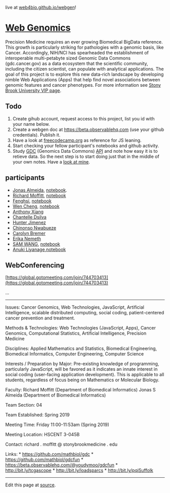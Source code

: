 live at [web4bio.github.io/webgen](https://web4bio.github.io/webgen)!

# [Web Genomics](https://www.stonybrook.edu/commcms/vertically-integrated-projects/teams/webgen_~_web_genomics/)
Precision Medicine requires an ever growing Biomedical BigData reference. This growth is particularly striking for pathologies with a genomic basis, like Cancer. Accordingly, NIH/NCI has spearheaded the establishment of interoperable multi-petabyte sized Genomic Data Commons (gdc.cancer.gov) as a data ecosystem that the scientific community, including the citizen scientist, can populate with analytical applications. The goal of this project is to explore this new data-rich landscape by developing nimble Web Applications (Apps) that help find novel associations between genomic features and cancer phenotypes. For more information see [Stony Brook University VIP page](https://www.stonybrook.edu/commcms/vertically-integrated-projects/teams/webgen_~_web_genomics/).

## Todo

1. Create gihub account, request access to this project, list you id with your name below.
2. Create a webgen doc at https://beta.observablehq.com (use your github credentials). Publish it.
3. Have a look at [freecodecamp.org](https://www.freecodecamp.org) as reference for JS leaning.
4. Start checking your fellow participant's notebooks and github activity.
5. Study [GDC](https://docs.gdc.cancer.gov/API/Users_Guide/Getting_Started/) (Genomics Data Commons) [API](https://docs.gdc.cancer.gov/API/Users_Guide/Getting_Started/) and note how easy it is to retieve data. So the next step is to start doing just that in the middle of your own notes. Have a [look at mine](https://beta.observablehq.com/@jonasalmeida/webgen).

## participants

* [Jonas Almeida](http://www.github.com/jonasalmeida), [notebook](https://beta.observablehq.com/@jonasalmeida/webgen).
* [Richard Moffitt](https://github.com/rmoffitt), [notebook](https://beta.observablehq.com/@rmoffitt/webgen)
* [Fenghsi](http://www.github.com/fenghsi), [notebook](https://beta.observablehq.com/@fenghsi/webgem/2)
* [Wen Cheng](http://www.github.com/wencheng921), [notebook](https://beta.observablehq.com/@wencheng921/webgen)
* [Anthony Xiang](http://www.github.com/axian0420)
* [Chantelle Dsilva](http://www.github.com/chantelle-dsilva)
* [Hunter Jimenez](http://www.github.com/hunterjimenezsbu)
* [Chinonso Nwabueze](http://www.github.com/conwabueze)
* [Carolyn Bremer](http://www.github.com/cgbrem)
* [Erika Nemeth](http://www.github.com/enemeth19)
* [SAM WANG](http://www.github.com/a1179639594), [notebook](https://beta.observablehq.com/d/b7a6a4041b651e43)
* [Anuki Liyanage](https://github.com/ANUKI11),[notebook](https://beta.observablehq.com/d/5b2b3e5478e038fa)


## WebConferencing
[https://global.gotomeeting.com/join/744703413](https://global.gotomeeting.com/join/744703413) 

...

____

Issues: Cancer Genomics, Web Technologies, JavaScript, Artificial Intelligence, scalable distributed computing, social coding, patient-centered cancer prevention and treatment.

Methods & Technologies: Web Technologies (JavaScript, Apps), Cancer Genomics, Computational Statistics, Artificial Intelligence, Precision Medicine

Disciplines: Applied Mathematics and Statistics, Biomedical Engineering, Biomedical Informatics, Computer Engineering, Computer Science

Interests / Preparation by Major: Pre-existing knowledge of programming, particularly JavaScript, will be favored as it indicates an innate interest in social coding (user-facing application development). This is applicable to all students, regardless of focus being on Mathematics or Molecular Biology.

Faculty: 
    Richard Moffitt (Department of Biomedical Informatics)
    Jonas S Almeida (Department of Biomedical Informatics)

Team Section: 04

Team Established: Spring 2019

Meeting Time: Friday 11:00-11:53am (Spring 2019)

Meeting Location: HSCENT 3-045B

Contact: richard . moffitt @ stonybrookmedicine . edu

Links: 
    * https://github.com/mathbiol/gdc
    * https://github.com/mathbiol/gdcfun
    * https://beta.observablehq.com/@youdymoo/gdcfun
    * http://bit.ly/tcgascope
    * http://bit.ly/loadsparcs
    * http://bit.ly/pqiSuffolk

____

Edit this page at [source](https://github.com/web4bio/webgen/blob/master/README.md).
